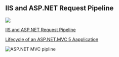 ## IIS and ASP.NET Request Pipeline
![](https://github.com/AnzhelikaKravchuk/Training-Autumn-2018/blob/master/Pictures/Web%20Application%20with%20HTML%20and%20Steps.png)

[IIS and ASP.NET Request Pipeline](https://github.com/AnzhelikaKravchuk/Training-Autumn-2018/blob/master/Pictures/IIS%20and%20ASP.NET%20pipeline.pdf)

[Lifecycle of an ASP.NET.MVC 5 Aapplication](https://github.com/AnzhelikaKravchuk/Training-Autumn-2018/blob/master/Pictures/lifecycle-of-an-aspnet-mvc-5-application.pdf)

![ASP.NET MVC pipline](https://github.com/AnzhelikaKravchuk/Training-Autumn-2018/blob/master/Pictures/ASP.NET%20MVC%20pipline.png)
